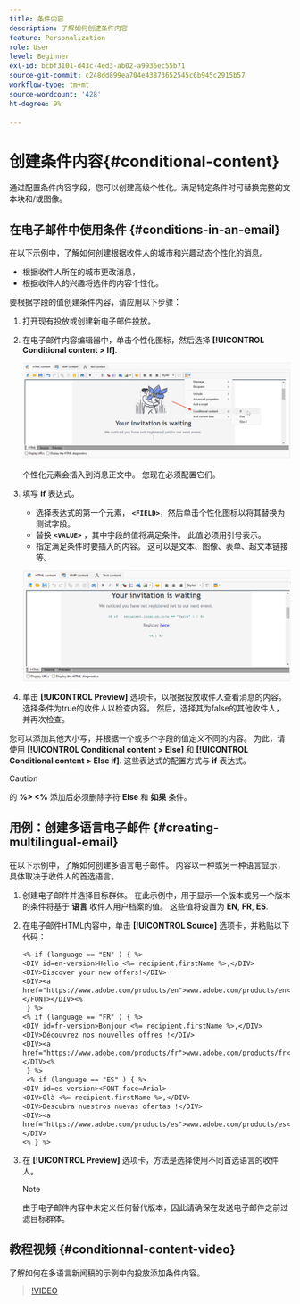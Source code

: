 ```yaml
---
title: 条件内容
description: 了解如何创建条件内容
feature: Personalization
role: User
level: Beginner
exl-id: bcbf3101-d43c-4ed3-ab02-a9936ec55b71
source-git-commit: c248dd899ea704e43873652545c6b945c2915b57
workflow-type: tm+mt
source-wordcount: '428'
ht-degree: 9%

---
```


# 创建条件内容{#conditional-content}

通过配置条件内容字段，您可以创建高级个性化。满足特定条件时可替换完整的文本块和/或图像。


## 在电子邮件中使用条件 {#conditions-in-an-email}

在以下示例中，了解如何创建根据收件人的城市和兴趣动态个性化的消息。

* 根据收件人所在的城市更改消息，
* 根据收件人的兴趣将选件的内容个性化。

要根据字段的值创建条件内容，请应用以下步骤：

1. 打开现有投放或创建新电子邮件投放。
1. 在电子邮件内容编辑器中，单击个性化图标，然后选择 **[!UICONTROL Conditional content > If]**.

   ![插入条件](assets/condition-insert.png)

   个性化元素会插入到消息正文中。 您现在必须配置它们。

1. 填写 **if** 表达式。

   * 选择表达式的第一个元素， **`<FIELD>`**，然后单击个性化图标以将其替换为测试字段。
   * 替换 **`<VALUE>`** ，其中字段的值将满足条件。 此值必须用引号表示。
   * 指定满足条件时要插入的内容。 这可以是文本、图像、表单、超文本链接等。

   ![电子邮件中的条件](assets/condition-in-email.png)

1. 单击 **[!UICONTROL Preview]** 选项卡，以根据投放收件人查看消息的内容。 选择条件为true的收件人以检查内容。 然后，选择其为false的其他收件人，并再次检查。

您可以添加其他大小写，并根据一个或多个字段的值定义不同的内容。 为此，请使用 **[!UICONTROL Conditional content > Else]** 和 **[!UICONTROL Conditional content > Else if]**. 这些表达式的配置方式与 **if** 表达式。

>[!CAUTION]
>
>的 **%> &lt;%** 添加后必须删除字符 **Else** 和 **如果** 条件。


## 用例：创建多语言电子邮件 {#creating-multilingual-email}

在以下示例中，了解如何创建多语言电子邮件。 内容以一种或另一种语言显示，具体取决于收件人的首选语言。

1. 创建电子邮件并选择目标群体。 在此示例中，用于显示一个版本或另一个版本的条件将基于 **语言** 收件人用户档案的值。 这些值将设置为 **EN**, **FR**, **ES**.
1. 在电子邮件HTML内容中，单击 **[!UICONTROL Source]** 选项卡，并粘贴以下代码：

   ```
   <% if (language == "EN" ) { %>
   <DIV id=en-version>Hello <%= recipient.firstName %>,</DIV>
   <DIV>Discover your new offers!</DIV>
   <DIV><a href="https://www.adobe.com/products/en">www.adobe.com/products/en</A></FONT></DIV><%
    } %>
   <% if (language == "FR" ) { %>
   <DIV id=fr-version>Bonjour <%= recipient.firstName %>,</DIV>
   <DIV>Découvrez nos nouvelles offres !</DIV>
   <DIV><a href="https://www.adobe.com/products/fr">www.adobe.com/products/fr</A></DIV><%
    } %>
    <% if (language == "ES" ) { %>
   <DIV id=es-version><FONT face=Arial>
   <DIV>Olà <%= recipient.firstName %>,</DIV>
   <DIV>Descubra nuestros nuevas ofertas !</DIV>
   <DIV><a href="https://www.adobe.com/products/es">www.adobe.com/products/es</A></DIV>
   <% } %>
   ```

1. 在 **[!UICONTROL Preview]** 选项卡，方法是选择使用不同首选语言的收件人。

   >[!NOTE]
   >
   >由于电子邮件内容中未定义任何替代版本，因此请确保在发送电子邮件之前过滤目标群体。

## 教程视频 {#conditionnal-content-video}

了解如何在多语言新闻稿的示例中向投放添加条件内容。

>[!VIDEO](https://video.tv.adobe.com/v/335682?quality=12)
